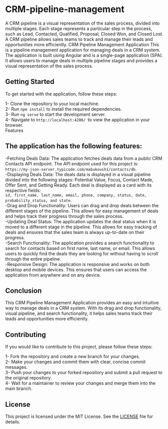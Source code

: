 # CRM-pipeline-management
A CRM pipeline is a visual representation of the sales process, divided into multiple stages. Each stage represents a particular step in the process, such as Lead, Contacted, Qualified, Proposal, Closed Won, and Closed Lost. A CRM pipeline allows sales teams to track and manage their leads and opportunities more efficiently.
CRM Pipeline Management Application
This is a pipeline management application for managing deals in a CRM system. The application is built using Angular and is a single-page application (SPA). It allows users to manage deals in multiple pipeline stages and provides a visual representation of the sales process.

## Getting Started
To get started with the application, follow these steps:

1- Clone the repository to your local machine.  
2- Run `npm install` to install the required dependencies.  
3- Run `ng serve` to start the development server.  
4- Navigate to `http://localhost:4200/ `to view the application in your browser.  
Features  
## The application has the following features:

-Fetching Deals Data: The application fetches deals data from a public CRM Contacts API endpoint. The API endpoint used for this project is:
`https://my-json-server.typicode.com/mabukoush1/contacts/db`.      
-Displaying Deals Data: The deals data is displayed in a visual pipeline divided into the following stages: Potential Value, Focus, Contact Made, Offer Sent, and Getting Ready. Each deal is displayed as a card with its respective fields:   
`id, first_name, last_name, email, phone, company, status, date, probability_status, and state`.   
-Drag and Drop Functionality: Users can drag and drop deals between the different stages of the pipeline. This allows for easy management of deals and helps track their progress through the sales process.   
-Updating Deal Status: The application updates the deal status when it is moved to a different stage in the pipeline. This allows for easy tracking of deals and ensures that the sales team is always up-to-date on their progress.   
-Search Functionality: The application provides a search functionality to search for contacts based on first name, last name, or email. This allows users to quickly find the deals they are looking for without having to scroll through the entire pipeline.    
-Responsive Design: The application is responsive and works on both desktop and mobile devices. This ensures that users can access the application from anywhere and on any device.    
## Conclusion
This CRM Pipeline Management Application provides an easy and intuitive way to manage deals in a CRM system. With its drag and drop functionality, visual pipeline, and search functionality, it helps sales teams track their leads and opportunities more efficiently.
## Contributing
If you would like to contribute to this project, please follow these steps:

1- Fork the repository and create a new branch for your changes.   
2- Make your changes and commit them with clear, concise commit messages.   
3- Push your changes to your forked repository and submit a pull request to the original repository.   
4- Wait for a maintainer to review your changes and merge them into the main branch.   
## License
 This project is licensed under the MIT License. See the [LICENSE](docs/3rdpartylicenses.txt) file for details.
